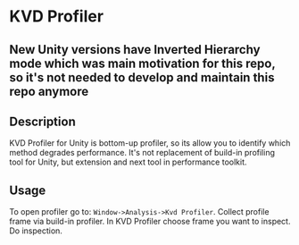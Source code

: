 # KVD Profiler

## New Unity versions have Inverted Hierarchy mode which was main motivation for this repo, so it's not needed to develop and maintain this repo anymore

## Description

KVD Profiler for Unity is bottom-up profiler, so its allow you to identify which method degrades performance. It's not replacement of build-in profiling tool for Unity, but extension and next tool in performance toolkit.

## Usage

To open profiler go to: `Window->Analysis->Kvd Profiler`.
Collect profile frame via build-in profiler.
In KVD Profiler choose frame you want to inspect.
Do inspection.
